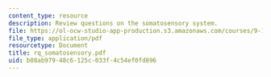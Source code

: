 ```yaml
---
content_type: resource
description: Review questions on the somatosensory system.
file: https://ol-ocw-studio-app-production.s3.amazonaws.com/courses/9-10-cognitive-neuroscience-spring-2006/b08ab97948c6125c033f4c54ef0fd896_rq_somatosensory.pdf
file_type: application/pdf
resourcetype: Document
title: rq_somatosensory.pdf
uid: b08ab979-48c6-125c-033f-4c54ef0fd896
---
```

